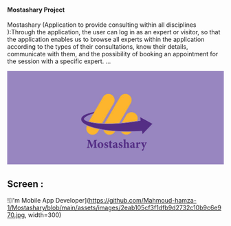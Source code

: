 #### Mostashary Project
Mostashary (Application to provide consulting within all disciplines ):Through the application, the 
user can log in as an expert or visitor, so that the application enables us to browse all 
experts within the application according to the types of their consultations, know their 
details, communicate with them, and the possibility of booking an appointment for the 
session with a specific expert. ...

![I'm Mobile App Developer](https://github.com/Mahmoud-hamza-1/Mostashary/blob/main/mo.jpg)

## Screen : 
![I'm Mobile App Developer](https://github.com/Mahmoud-hamza-1/Mostashary/blob/main/assets/images/2eab105cf3f1dfb9d2732c10b9c6e970.jpg, width=300)
